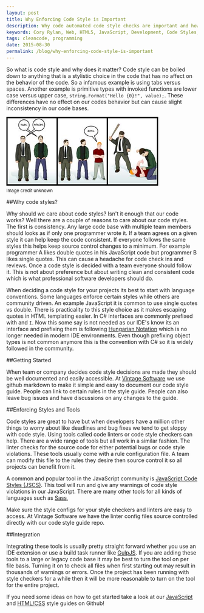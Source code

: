```yaml
---
layout: post
title: Why Enforcing Code Style is Important
description: Why code automated code style checks are important and how to handle introducing them.
keywords: Cory Rylan, Web, HTML5, JavaScript, Development, Code Styles, Code Linting
tags: cleancode, programming
date: 2015-08-30
permalink: /blog/why-enforcing-code-style-is-important
---
```


So what is code style and why does it matter? Code style can be boiled down to anything that is a stylistic choice in the code that
has no affect on the behavior of the code. So a infamous example is using tabs versus spaces.
Another example is primitive types with invoked functions are lower case versus upper case, `string.Format("Hello {0}!", value);`. These
differences have no effect on our codes behavior but can cause slight inconsistency in our code bases.

<img src="/assets/images/posts/why-enforcing-code-style-is-important/tabs-vs-spaces.jpg" alt="tabs vs spaces" class="margin-bottom--small" /><br />
<small>Image credit unknown</small>

##Why code styles?

Why should we care about code styles? Isn't it enough that our code works? Well there are a couple of reasons to care about
our code styles. The first is consistency. Any large code base with multiple team members should looks as if only one programmer wrote it.
If a team agrees on a given style it can help keep the code consistent. If everyone follows the same styles this helps keep source control changes
to a minimum. For example programmer A likes double quotes in his JavaScript code but programmer B likes single quotes. This can cause a headache for
code check ins and reviews. Once a code style is decided with a team everyone should follow it. This is not about preference
but about writing clean and consistent code which is what professional software developers should do.

When deciding a code style for your projects its best to start with language conventions. Some languages enforce certain styles while
others are community driven. An example JavaScript it is common to use single quotes vs double. There is practicality to this style choice
as it makes escaping quotes in HTML templating easier. In C# interfaces are commonly prefixed with and `I`. Now this
some say is not needed as our IDE's know its an interface and prefixing them is following
<a href="https://en.wikipedia.org/wiki/Hungarian_notation">Hungarian Notation</a> which is no longer
needed in modern IDE environments. Even though prefixing object types is not common anymore this is the convention with C# so it is widely followed
in the community.

##Getting Started

When team or company decides code style decisions are made they should be well documented and easily accessible. At <a href="https://github.com/vintage-software">Vintage Software</a>
we use github markdown to make it simple and easy to document our code style guide. People can link to certain rules in the style guide. People can also
leave bug issues and have discussions on any changes to the guide.

##Enforcing Styles and Tools

Code styles are great to have but when developers have a million other things to worry about like deadlines and bug fixes we tend to
get sloppy with code style. Using tools called code linters or code style checkers can help. There are a wide range of tools but all work in
a similar fashion. The linter checks for the source code for either potential bugs or code style violations. These tools usually come
with a rule configuration file. A team can modify this file to the rules they desire then source control it so all projects can benefit from it.

A common and popular tool in the JavaScript community is <a href="http://jscs.info/">JavaScript Code Styles (JSCS)</a>. This tool will run and give any warnings
of code style violations in our JavaScript. There are many other tools for all kinds of languages such as <a href="https://github.com/brigade/scss-lint">Sass</a>,

Make sure the style configs for your style checkers and linters are easy to access. At Vintage Software we have the linter config files source controlled directly with
our code style guide repo.

##Integration

Integrating these tools is usually pretty straight forward whether you use an IDE extension or use a
build task runner like <a href="http://gulpjs.com/">GulpJS</a>. If you are adding these tools to a large or legacy code base it may be best to turn the tool on
per file basis. Turning it on to check all files when first starting out may result in thousands of warnings or errors. Once the project
has been running with style checkers for a while then it will be more reasonable to turn on the tool for the entire project.

If you need some ideas on how to get started take a look at our <a href="https://github.com/vintage-software/javascript">JavaScript</a>
and <a href="https://github.com/vintage-software/html-css">HTML/CSS</a> style guides on Github!